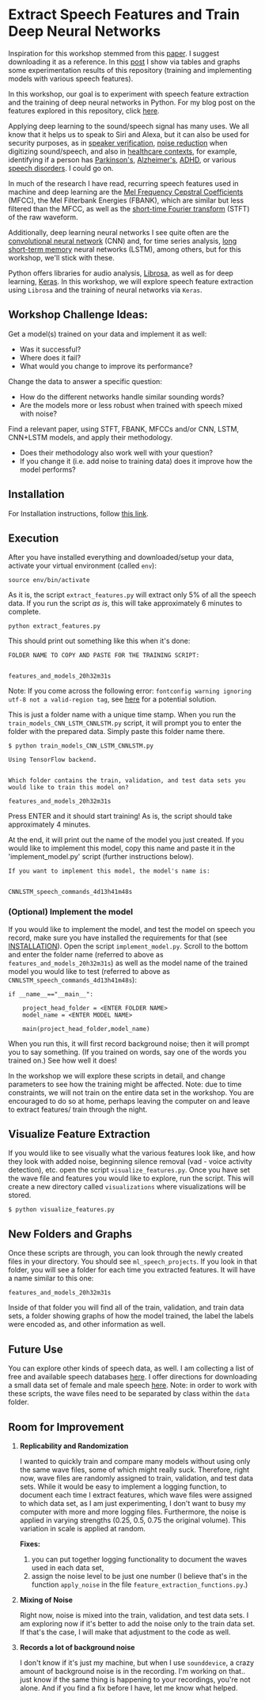 # Extract Speech Features and Train Deep Neural Networks

Inspiration for this workshop stemmed from this [paper][1].
I suggest downloading it as a reference.
In this [post][2] I show via tables and graphs some experimentation results of
this repository (training and implementing models with various speech features).

In this workshop, our goal is to experiment with speech feature extraction and
the training of deep neural networks in Python.
For my blog post on the features explored in this repository,
click [here][3].

Applying deep learning to the sound/speech signal has many uses.
We all know that it helps us to speak to Siri and Alexa, but it can also be used
for security purposes, as in [speaker verification][4], [noise reduction][5]
when digitizing sound/speech, and also in [healthcare contexts][6], for example,
identifying if a person has [Parkinson's][7], [Alzheimer's][8], [ADHD][9], or
various [speech disorders][10]. I could go on.

In much of the research I have read, recurring speech features used in machine
and deep learning are the [Mel Frequency Cepstral Coefficients][11] (MFCC),
the Mel Filterbank Energies (FBANK), which are similar but less filtered than
the MFCC, as well as the [short-time Fourier transform][12] (STFT) of the raw
waveform.

Additionally, deep learning neural networks I see quite often are the
[convolutional neural network][13] (CNN) and, for time series analysis,
[long short-term memory][14] neural networks (LSTM), among others,
but for this workshop, we'll stick with these.

Python offers libraries for audio analysis,
[Librosa](https://librosa.github.io/), as well as for deep learning,
[Keras](https://keras.io/).
In this workshop, we will explore speech feature extraction using `Librosa`
and the training of neural networks via `Keras`.

[1]: https://www.researchgate.net/publication/327350843_Dysarthric_Speech_Recognition_Using_Convolutional_LSTM_Neural_Network
[2]: https://a-n-rose.github.io/2019/02/17/comparing-features-and-models-deep-learning-and-speech.html
[3]: https://a-n-rose.github.io/2019/02/06/python-train-cnn-lstm-speech-features.html
[4]: https://www.isca-speech.org/archive/interspeech_2015/papers/i15_2097.pdf
[5]: https://people.xiph.org/~jm/demo/rnnoise/
[6]: https://www.dw.com/en/voice-analysis-an-objective-diagnostic-tool-based-on-flawed-algorithms/a-17187057
[7]: https://reader.elsevier.com/reader/sd/pii/S0952197618302045?token=B98CE82B0BE713AAA0653D37DF51401344710FD653E675D0900D0CE77C54070FD8AFBFBE1FB174169031EF17FCA7232C
[8]: https://ac.els-cdn.com/S2352872915000160/1-s2.0-S2352872915000160-main.pdf?_tid=d04d9cc3-f992-4820-af98-f083c847c322&acdnat=1549408007_fe358db560e7df5618e8d68875824413
[9]: https://www.theverge.com/2014/7/17/5912491/diagnosing-sound-scientists-voice-recordings-Parkinsons-ADHD-Alzheimers
[10]: https://www.isca-speech.org/archive/Interspeech_2018/pdfs/1351.pdf
[11]: http://practicalcryptography.com/miscellaneous/machine-learning/guide-mel-frequency-cepstral-coefficients-mfccs/
[12]: https://ccrma.stanford.edu/~jos/sasp/Short_Time_Fourier_Transform.html
[13]: https://ujjwalkarn.me/2016/08/11/intuitive-explanation-convnets/
[14]: http://colah.github.io/posts/2015-08-Understanding-LSTMs/

## Workshop Challenge Ideas:

Get a model(s) trained on your data and implement it as well:
* Was it successful?
* Where does it fail?
* What would you change to improve its performance?

Change the data to answer a specific question:
* How do the different networks handle similar sounding words?
* Are the models more or less robust when trained with speech mixed with noise?

Find a relevant paper, using STFT, FBANK, MFCCs and/or CNN, LSTM,
CNN+LSTM models, and apply their methodology.
* Does their methodology also work well with your question?
* If you change it (i.e. add noise to training data) does it improve
  how the model performs?

## Installation

For Installation instructions, follow [this link](INSTALLATION.md).

## Execution

After you have installed everything and downloaded/setup your data,
activate your virtual environment (called `env`):
```
source env/bin/activate
```

As it is, the script `extract_features.py` will extract only 5% of all
the speech data.
If you run the script *as is*, this will take approximately 6 minutes
to complete.
```
python extract_features.py
```

This should print out something like this when it's done:

```
FOLDER NAME TO COPY AND PASTE FOR THE TRAINING SCRIPT:


features_and_models_20h32m31s

```

Note: If you come across the following error:
`fontconfig warning ignoring utf-8 not a valid-region tag`,
see [here](https://stackoverflow.com/questions/24712158/how-to-solve-imagemagicks-fontconfig-warning-ignoring-utf-8-not-a-valid-regi)
for a potential solution.

This is just a folder name with a unique time stamp.
When you run the `train_models_CNN_LSTM_CNNLSTM.py` script,
it will prompt you to enter the folder with the prepared data.
Simply paste this folder name there.

```
$ python train_models_CNN_LSTM_CNNLSTM.py

Using TensorFlow backend.


Which folder contains the train, validation, and test data sets you would like to train this model on?

features_and_models_20h32m31s

```

Press ENTER and it should start training!
As is, the script should take approximately 4 minutes.

At the end, it will print out the name of the model you just created.
If you would like to implement this model, copy this name and paste it
in the 'implement_model.py' script (further instructions below).
```
If you want to implement this model, the model's name is:


CNNLSTM_speech_commands_4d13h41m48s

```

### (Optional) Implement the model

If you would like to implement the model, and test the model on speech
you record, make sure you have installed the requirements for that
(see [INSTALLATION](INSTALLATION.md)).
Open the script `implement_model.py`.
Scroll to the bottom and enter the folder name
(referred to above as `features_and_models_20h32m31s`) as well as the
model name of the trained model you would like to test
(referred to above as `CNNLSTM_speech_commands_4d13h41m48s`):
```
if __name__=="__main__":

    project_head_folder = <ENTER FOLDER NAME>
    model_name = <ENTER MODEL NAME>

    main(project_head_folder,model_name)

```

When you run this, it will first record background noise;
then it will prompt you to say something.
(If you trained on words, say one of the words you trained on.)
See how well it does!

In the workshop we will explore these scripts in detail, and change
parameters to see how the training might be affected.
Note: due to time constraints, we will not train on the entire data
set in the workshop.
You are encouraged to do so at home, perhaps leaving the computer
on and leave to extract features/ train through the night.

## Visualize Feature Extraction

If you would like to see visually what the various features look like,
and how they look with added noise, beginning silence removal
(vad - voice activity detection), etc. open the script `visualize_features.py`.
Once you have set the wave file and features you would like to explore,
run the script.
This will create a new directory called `visualizations` where visualizations
will be stored.
```
$ python visualize_features.py
```

## New Folders and Graphs

Once these scripts are through, you can look through the newly created files
in your directory. You should see `ml_speech_projects`.
If you look in that folder, you will see a folder for each time you extracted
features.
It will have a name similar to this one:
```
features_and_models_20h32m31s
```

Inside of that folder you will find all of the train, validation,
and train data sets, a folder showing graphs of how the model trained,
the label the labels were encoded as, and other information as well.

## Future Use

You can explore other kinds of speech data, as well.
I am collecting a list of free and available speech databases [here][15].
I offer directions for downloading a small data set of female and male speech
[here][16].
Note: in order to work with these scripts, the wave files need to be separated
by class within the `data` folder.

[15]: https://a-n-rose.github.io/2019/01/06/resources-publicly-available-speech-databases.html
[16]: https://a-n-rose.github.io/2019/01/31/small-female-male-speech-data.html

## Room for Improvement

1. **Replicability and Randomization**

   I wanted to quickly train and compare many models without using only the
   same wave files, some of which might really suck.
   Therefore, right now, wave files are randomly assigned to train, validation,
   and test data sets.
   While it would be easy to implement a logging function, to document each
   time I extract features, which wave files were assigned to which data set,
   as I am just experimenting, I don't want to busy my computer with more and
   more logging files.
   Furthermore, the noise is applied in varying strengths (0.25, 0.5, 0.75 the
   original volume).
   This variation in scale is applied at random.

   **Fixes:**
   1. you can put together logging functionality to document the waves used
      in each data set,
   2. assign the noise level to be just one number (I believe that's in the
      function `apply_noise` in the file `feature_extraction_functions.py`.)

2. **Mixing of Noise**

   Right now, noise is mixed into the train, validation, and test data sets.
   I am exploring now if it's better to add the noise only to the train data
   set. If that's the case, I will make that adjustment to the code as well.

3. **Records a lot of background noise**

   I don't know if it's just my machine, but when I use `sounddevice`, a crazy
   amount of background noise is in the recording.
   I'm working on that.. just know if the same thing is happening to your
   recordings, you're not alone.
   And if you find a fix before I have, let me know what helped.
